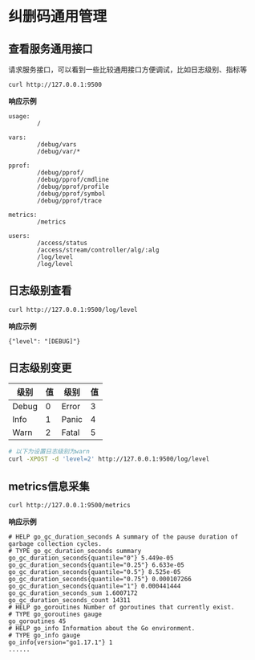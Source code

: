 # 纠删码通用管理

## 查看服务通用接口

请求服务接口，可以看到一些比较通用接口方便调试，比如日志级别、指标等

```bash
curl http://127.0.0.1:9500
```

**响应示例**

```text
usage:
        /

vars:
        /debug/vars
        /debug/var/*

pprof:
        /debug/pprof/
        /debug/pprof/cmdline
        /debug/pprof/profile
        /debug/pprof/symbol
        /debug/pprof/trace

metrics:
        /metrics

users:
        /access/status
        /access/stream/controller/alg/:alg
        /log/level
        /log/level
```

## 日志级别查看

```bash
curl http://127.0.0.1:9500/log/level
```

**响应示例**

```text
{"level": "[DEBUG]"}
```

## 日志级别变更

| 级别    | 值   | 级别    | 值   |
|-------|-----|-------|-----|
| Debug | 0   | Error | 3   |
| Info  | 1   | Panic | 4   |
| Warn  | 2   | Fatal | 5   |

```bash
# 以下为设置日志级别为warn
curl -XPOST -d 'level=2' http://127.0.0.1:9500/log/level
```

## metrics信息采集

```bash
curl http://127.0.0.1:9500/metrics
```
**响应示例**

```text
# HELP go_gc_duration_seconds A summary of the pause duration of garbage collection cycles.
# TYPE go_gc_duration_seconds summary
go_gc_duration_seconds{quantile="0"} 5.449e-05
go_gc_duration_seconds{quantile="0.25"} 6.633e-05
go_gc_duration_seconds{quantile="0.5"} 8.525e-05
go_gc_duration_seconds{quantile="0.75"} 0.000107266
go_gc_duration_seconds{quantile="1"} 0.000441444
go_gc_duration_seconds_sum 1.6007172
go_gc_duration_seconds_count 14311
# HELP go_goroutines Number of goroutines that currently exist.
# TYPE go_goroutines gauge
go_goroutines 45
# HELP go_info Information about the Go environment.
# TYPE go_info gauge
go_info{version="go1.17.1"} 1
......
```
